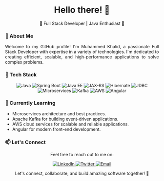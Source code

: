 <!-- Title -->
<h1 align="center">Hello there! 👋</h1>


<!-- Introduction -->
<p align="center">
  🚀 Full Stack Developer | Java Enthusiast 🚀
</p>

<!-- About Me Section -->
<h3>🌟 About Me</h3>

<p align="justify">
  Welcome to my GitHub profile! I'm Muhammed Khalid, a passionate Full Stack Developer with expertise in a variety of technologies. I'm dedicated to creating efficient, scalable, and high-performance applications to solve complex problems.
</p>

<!-- Technologies Section -->
<h3>💼 Tech Stack</h3>

<p align="center">
  <img src="https://img.shields.io/badge/Java-%23ED8B00?style=for-the-badge&logo=java&logoColor=white" alt="Java">
  <img src="https://img.shields.io/badge/Spring%20Boot-%236DB33F?style=for-the-badge&logo=spring-boot" alt="Spring Boot">
  <img src="https://img.shields.io/badge/Java%20EE-%2300599C?style=for-the-badge&logo=java-ee" alt="Java EE">
  <img src="https://img.shields.io/badge/JAX--RS-%23FFD000?style=for-the-badge" alt="JAX-RS">
  <img src="https://img.shields.io/badge/Hibernate-%2300599C?style=for-the-badge&logo=hibernate" alt="Hibernate">
  <img src="https://img.shields.io/badge/JDBC-%2300599C?style=for-the-badge" alt="JDBC">
  <img src="https://img.shields.io/badge/Microservices-%23FF6F61?style=for-the-badge" alt="Microservices">
  <img src="https://img.shields.io/badge/Apache%20Kafka-%23000000?style=for-the-badge&logo=apache-kafka" alt="Kafka">
  <img src="https://img.shields.io/badge/AWS-%23FF9900?style=for-the-badge&logo=amazon-aws" alt="AWS">
  <img src="https://img.shields.io/badge/Angular-%23DD0031?style=for-the-badge&logo=angular" alt="Angular">
</p>

<!-- Learning Section -->
<h3>🌱 Currently Learning</h3>

<ul>
  <li>Microservices architecture and best practices.</li>
  <li>Apache Kafka for building event-driven applications.</li>
  <li>AWS cloud services for scalable and reliable applications.</li>
  <li>Angular for modern front-end development.</li>
</ul>

<!-- Contact Section -->
<h3>📫 Let's Connect</h3>

<p align="center">
  Feel free to reach out to me on:
</p>

<p align="center">
  <a href="[(https://www.linkedin.com/in/muhammed-khaled1/)](https://www.linkedin.com/in/muhammed-khaled1/)" target="_blank">
    <img src="https://img.shields.io/badge/LinkedIn-%230077B5?style=for-the-badge&logo=linkedin&logoColor=white" alt="LinkedIn">
  </a>
  <a href="https://twitter.com/your-twitter" target="_blank">
    <img src="https://img.shields.io/badge/Twitter-%231DA1F2?style=for-the-badge&logo=twitter&logoColor=white" alt="Twitter">
  </a>
  <a href="mailto:your-email@example.com">
    <img src="https://img.shields.io/badge/Email-%23D14836?style=for-the-badge&logo=gmail&logoColor=white" alt="Email">
  </a>
</p>

<p align="center">
  Let's connect, collaborate, and build amazing software together! 🌟
</p>
